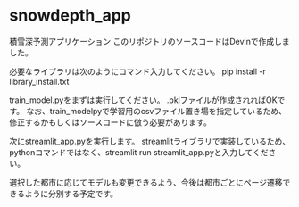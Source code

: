 # snowdepth_app
積雪深予測アプリケーション
このリポジトリのソースコードはDevinで作成しました。

必要なライブラリは次のようにコマンド入力してください。
pip install -r library_install.txt

train_model.pyをまずは実行してください。
.pklファイルが作成されればOKです。
なお、train_modelpyで学習用のcsvファイル置き場を指定しているため、修正するかもしくはソースコードに倣う必要があります。

次にstreamlit_app.pyを実行します。
streamlitライブラリで実装しているため、pythonコマンドではなく、streamlit run streamlit_app.pyと入力してください。

選択した都市に応じてモデルも変更できるよう、今後は都市ごとにページ遷移できるように分別する予定です。
